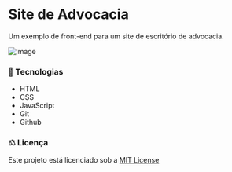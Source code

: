# Site de Advocacia

Um exemplo de front-end para um site de escritório de advocacia.

![image](https://github.com/user-attachments/assets/1e2e3147-46de-491d-9855-df1580006d3d)


### 🚀 Tecnologias

- HTML
- CSS
- JavaScript
- Git
- Github


### ⚖ Licença
<p> Este projeto está licenciado sob a <a href="https://opensource.org/license/mit/" target="_blank">MIT License</a> </p>
